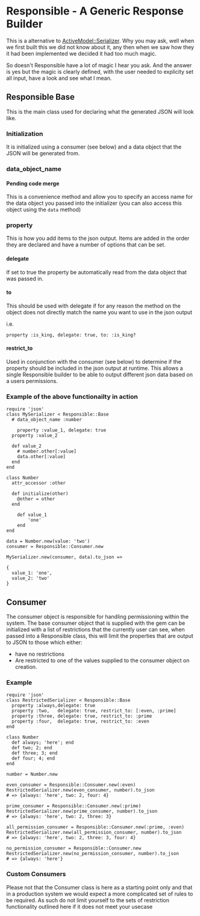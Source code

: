 # Responsible - A Generic Response Builder

This is a alternative to [ActiveModel::Serializer](https://github.com/rails-api/active_model_serializers).  Why you may ask, well when we first built this we did not know about it, any then when we saw how they it had been implemented we decided it had too much magic.

So doesn't Responsible have a lot of magic I hear you ask. And the answer is yes but the magic is clearly defined, with the user needed to explicity set all input, have a look and see what I mean.

## Responsible Base

This is the main class used for declaring what the generated JSON will look like. 

### Initialization

It is initialized using a consumer (see below) and a data object that the JSON will be generated from.

### data_object_name

#### Pending code merge
This is a convenience method and allow you to specify an access name for the data object you passed into the initializer (you can also access this object using the ```data``` method)

### property

This is how you add items to the json output.  Items are added in the order they are declared and have a number of options that can be set.  

#### delegate

If set to true the property be automatically read from the data object that was passed in.

#### to

This should be used with delegate if for any reason the method on the object does not directly match the name you want to use in the json output

i.e.

```
property :is_king, delegate: true, to: :is_king?
```

#### restrict_to

Used in conjunction with the consumer (see below) to determine if the property should be included in the json output at runtime.  This allows a single Responsible builder to be able to output different json data based on a users permissions.

### Example of the above functionailty in action

```
require 'json'
class MySerializer < Responsible::Base
  # data_object_name :number

	property :value_1, delegate: true
  property :value_2

  def value_2
    # number.other[:value]
    data.other[:value]
  end
end

class Number
  attr_accessor :other

  def initialize(other)
    @other = other
  end

	def value_1
		'one'
	end
end

data = Number.new(value: 'two')
consumer = Responsible::Consumer.new

MySerializer.new(consumer, data).to_json =>

{
  value_1: 'one',
  value_2: 'two'
}
```

## Consumer

The consumer object is responsible for handling permissioning within the system. The base consumer object that is supplied with the gem can be initialized with a list of restrictions that the currently user can see, when passed into a Responsible class, this will limit the properties that are output to JSON to those which either:

* have no restrictions
* Are restricted to one of the values supplied to the consumer object on creation.

### Example

```
require 'json'
class RestrictedSerializer < Responsible::Base
  property :always,delegate: true
  property :two,   delegate: true, restrict_to: [:even, :prime]
  property :three, delegate: true, restrict_to: :prime
  property :four,  delegate: true, restrict_to: :even
end

class Number
  def always; 'here'; end
  def two; 2; end
  def three; 3; end
  def four; 4; end
end

number = Number.new

even_consumer = Responsible::Consumer.new(:even)
RestrictedSerializer.new(even_consumer, number).to_json 
# => {always: 'here', two: 2, four: 4}

prime_consumer = Responsible::Consumer.new(:prime)
RestrictedSerializer.new(prime_consumer, number).to_json 
# => {always: 'here', two: 2, three: 3}

all_permission_consumer = Responsible::Consumer.new(:prime, :even)
RestrictedSerializer.new(all_permission_consumer, number).to_json 
# => {always: 'here', two: 2, three: 3, four: 4}

no_permission_consumer = Responsible::Consumer.new
RestrictedSerializer.new(no_permission_consumer, number).to_json 
# => {always: 'here'}
```

### Custom Consumers

Please not that the Consumer class is here as a starting point only and that in a production system we would expect a more complicated set of rules to be required. As such do not limit yourself to the sets of restriction functionality outlined here if it does not meet your usecase
